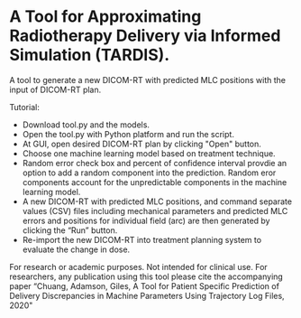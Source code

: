 # A Tool for Approximating Radiotherapy Delivery via Informed Simulation (TARDIS).

A tool to generate a new DICOM-RT with predicted MLC positions with the input of DICOM-RT plan.

Tutorial:
* Download tool.py and the models.
* Open the tool.py with Python platform and run the script.
* At GUI, open desired DICOM-RT plan by clicking "Open" button.
* Choose one machine learning model based on treatment technique.
* Random error check box and percent of confidence interval  provdie an option to add a random component into the prediction. Random eror   components account for the unpredictable components in the machine learning model.
* A new DICOM-RT with predicted MLC positions, and command separate values (CSV) files including mechanical parameters and predicted MLC     errors and positions for individual field (arc) are then generated by clicking the “Run” button.  
* Re-import the new DICOM-RT into treatment planning system to evaluate the change in dose.




For research or academic purposes.  Not intended for clinical use.  For researchers, any publication using this tool please cite the accompanying paper “Chuang, Adamson, Giles, A Tool for Patient Specific Prediction of Delivery Discrepancies in Machine Parameters Using Trajectory Log Files, 2020"

